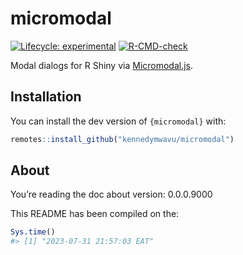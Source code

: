 
<!-- README.md is generated from README.Rmd. Please edit that file -->

# micromodal

<!-- badges: start -->

[![Lifecycle:
experimental](https://img.shields.io/badge/lifecycle-experimental-orange.svg)](https://lifecycle.r-lib.org/articles/stages.html#experimental)
[![R-CMD-check](https://github.com/kennedymwavu/micromodal/actions/workflows/R-CMD-check.yaml/badge.svg)](https://github.com/kennedymwavu/micromodal/actions/workflows/R-CMD-check.yaml)
<!-- badges: end -->

Modal dialogs for R Shiny via
[Micromodal.js](https://github.com/Ghosh/micromodal).

## Installation

You can install the dev version of `{micromodal}` with:

``` r
remotes::install_github("kennedymwavu/micromodal")
```

## About

You’re reading the doc about version: 0.0.0.9000

This README has been compiled on the:

``` r
Sys.time()
#> [1] "2023-07-31 21:57:03 EAT"
```
